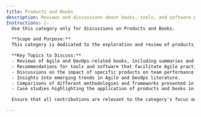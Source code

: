 ```yaml
---
title: Products and Books
description: Reviews and discussions about books, tools, and software products related to Agile and DevOps.
Instructions: |-
  Use this category only for discussions on Products and Books.

  **Scope and Purpose:**  
  This category is dedicated to the exploration and review of products, tools, and literature that enhance understanding and implementation of Agile methodologies, DevOps practices, and business agility. It serves as a resource for practitioners seeking to improve their skills and knowledge through curated content.

  **Key Topics to Discuss:**
  - Reviews of Agile and DevOps-related books, including summaries and key takeaways.
  - Recommendations for tools and software that facilitate Agile practices and DevOps integration.
  - Discussions on the impact of specific products on team performance and project outcomes.
  - Insights into emerging trends in Agile and DevOps literature.
  - Comparisons of different methodologies and frameworks presented in various publications.
  - Case studies highlighting the application of products and books in real-world scenarios.

  Ensure that all contributions are relevant to the category's focus on enhancing Agile and DevOps practices through quality products and literature.

---
```


